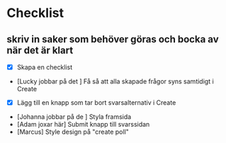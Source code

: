 # Checklist

## skriv in saker som behöver göras och bocka av när det är klart

- [x] Skapa en checklist
- [Lucky jobbar på det ] Få så att alla skapade frågor syns samtidigt i Create
- [x] Lägg till en knapp som tar bort svarsalternativ i Create
- [Johanna jobbar på de ] Styla framsida
- [Adam joxar här] Submit knapp till svarssidan
- [Marcus] Style design på "create poll"
